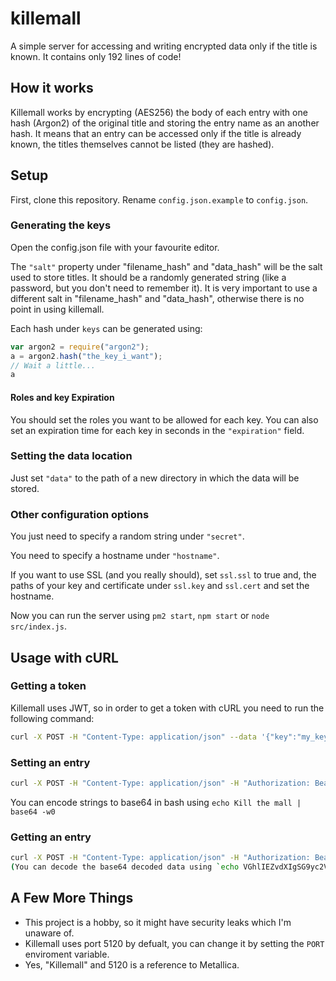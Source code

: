 # killemall
A simple server for accessing and writing encrypted data only if the title is known. It contains only 192 lines of code!

## How it works
Killemall works by encrypting (AES256) the body of each entry with one hash (Argon2) of the original title and storing the entry name as an another hash. It means that an entry can be accessed only if the title is already known, the titles themselves cannot be listed (they are hashed).

## Setup
First, clone this repository. Rename `config.json.example` to `config.json`.

### Generating the keys
Open the config.json file with your favourite editor.

The `"salt"` property under "filename_hash" and "data_hash" will be the salt used to store titles. It should be a randomly generated string (like a password, but you don't need to remember it). It is very important to use a different salt in "filename_hash" and "data_hash", otherwise there is no point in using killemall.

Each hash under `keys` can be generated using:
```javascript
var argon2 = require("argon2");
a = argon2.hash("the_key_i_want");
// Wait a little...
a
```

#### Roles and key Expiration
You should set the roles you want to be allowed for each key. You can also set an expiration time for each key in seconds in the `"expiration"` field.

### Setting the data location
Just set `"data"` to the path of a new directory in which the data will be stored.

### Other configuration options
You just need to specify a random string under `"secret"`.

You need to specify a hostname under `"hostname"`.

If you want to use SSL (and you really should), set `ssl.ssl` to true and, the paths of your key and certificate under `ssl.key` and `ssl.cert` and set the hostname.

Now you can run the server using `pm2 start`, `npm start` or `node src/index.js`.
## Usage with cURL
### Getting a token
Killemall uses JWT, so in order to get a token with cURL you need to run the following command:
```bash
curl -X POST -H "Content-Type: application/json" --data '{"key":"my_key"}' http://localhost:5120/conn
```
### Setting an entry
```bash
curl -X POST -H "Content-Type: application/json" -H "Authorization: Bearer <my_token>" http://localhost:5120/set --data  '{"title":"<entry_title>","body":"<base64_encoded_body>"}'
```
You can encode strings to base64 in bash using `echo Kill the mall | base64 -w0`

### Getting an entry
```bash
curl -X POST -H "Content-Type: application/json" -H "Authorization: Bearer <my_token>" http://localhost:5120/get --data '{"title":"<entry_title>"}'
(You can decode the base64 decoded data using `echo VGhlIEZvdXIgSG9yc2VtYW4K | base64 -d`
```
## A Few More Things
 - This project is a hobby, so it might have security leaks which I'm unaware of.
 - Killemall uses port 5120 by defualt, you can change it by setting the `PORT` enviroment variable.
 - Yes, "Killemall" and 5120 is a reference to Metallica.
